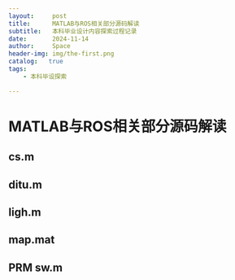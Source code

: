 ```yaml
---
layout:     post
title:      MATLAB与ROS相关部分源码解读
subtitle:   本科毕业设计内容探索过程记录
date:       2024-11-14
author:     Space
header-img: img/the-first.png
catalog:   true
tags:
    - 本科毕设探索

---
```






# MATLAB与ROS相关部分源码解读

## cs.m





## ditu.m





## ligh.m





## map.mat





## PRM sw.m



